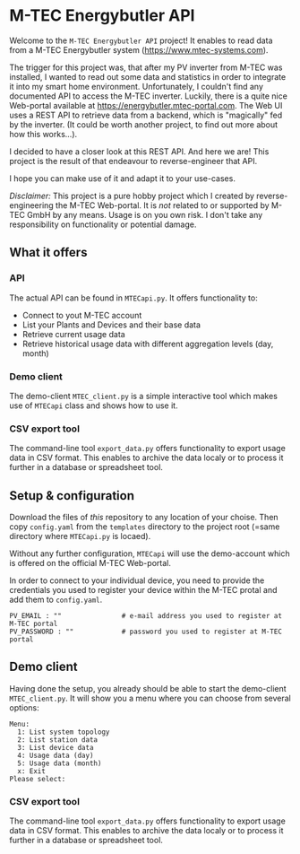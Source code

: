 # M-TEC Energybutler API
Welcome to the `M-TEC Energybutler API` project!
It enables to read data from a M-TEC Energybutler system (https://www.mtec-systems.com).

The trigger for this project was, that after my PV inverter from M-TEC was installed, I wanted to read out some data and statistics in order to integrate it into my smart home environment. Unfortunately, I couldn't find any documented API to access the M-TEC inverter. 
Luckily, there is a quite nice Web-portal available at https://energybutler.mtec-portal.com. The Web UI uses a REST API to retrieve data from a backend, which is "magically" fed by the inverter. (It could be worth another project, to find out more about how this works...).

I decided to have a closer look at this REST API. And here we are! This project is the result of that endeavour to reverse-engineer that API. 

I hope you can make use of it and adapt it to your use-cases.

_Disclaimer:_ This project is a pure hobby project which I created by reverse-engineering the M-TEC Web-portal. It is *not* related to or supported by M-TEC GmbH by any means. Usage is on you own risk. I don't take any responsibility on functionality or potential damage.

## What it offers
### API
The actual API can be found in `MTECapi.py`. It offers functionality to:
* Connect to yout M-TEC account
* List your Plants and Devices and their base data
* Retrieve current usage data
* Retrieve historical usage data with different aggregation levels (day, month)

### Demo client
The demo-client `MTEC_client.py` is a simple interactive tool which makes use of `MTECapi` class and shows how to use it.

### CSV export tool
The command-line tool `export_data.py` offers functionality to export usage data in CSV format.
This enables to archive the data localy or to process it further in a database or spreadsheet tool.   

## Setup & configuration
Download the files of *this* repository to any location of your choise.
Then copy `config.yaml` from the `templates` directory to the project root (=same directory where `MTECapi.py` is locaed).

Without any further configuration, `MTECapi` will use the demo-account which is offered on the official M-TEC Web-portal.

In order to connect to your individual device, you need to provide the credentials you used to register your device within the M-TEC protal and add them to `config.yaml`.

```
PV_EMAIL : ""               # e-mail address you used to register at M-TEC portal
PV_PASSWORD : ""            # password you used to register at M-TEC portal
```

## Demo client
Having done the setup, you already should be able to start the demo-client `MTEC_client.py`.
It will show you a menu where you can choose from several options:

```
Menu:
  1: List system topology
  2: List station data
  3: List device data
  4: Usage data (day)
  5: Usage data (month)
  x: Exit
Please select:
```

### CSV export tool
The command-line tool `export_data.py` offers functionality to export usage data in CSV format.
This enables to archive the data localy or to process it further in a database or spreadsheet tool.


